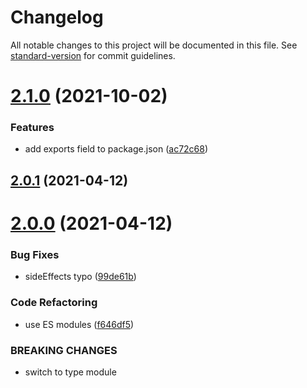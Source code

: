 # Changelog

All notable changes to this project will be documented in this file. See [standard-version](https://github.com/conventional-changelog/standard-version) for commit guidelines.

# [2.1.0](https://github.com/dmnsgn/canvas-tint-image/compare/v2.0.1...v2.1.0) (2021-10-02)


### Features

* add exports field to package.json ([ac72c68](https://github.com/dmnsgn/canvas-tint-image/commit/ac72c68418b87da2a88cc7efd7439029576ad1a4))



## [2.0.1](https://github.com/dmnsgn/canvas-tint-image/compare/v2.0.0...v2.0.1) (2021-04-12)



# [2.0.0](https://github.com/dmnsgn/canvas-tint-image/compare/v1.0.1...v2.0.0) (2021-04-12)


### Bug Fixes

* sideEffects typo ([99de61b](https://github.com/dmnsgn/canvas-tint-image/commit/99de61b29e09b616ee180ae0744992beed200003))


### Code Refactoring

* use ES modules ([f646df5](https://github.com/dmnsgn/canvas-tint-image/commit/f646df5f6e4eae5b6debc4ee1dec603d5f6ae101))


### BREAKING CHANGES

* switch to type module
